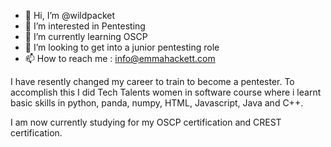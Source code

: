 - 👋 Hi, I’m @wildpacket
- 👀 I’m interested in Pentesting
- 🌱 I’m currently learning OSCP
- 💞️ I’m looking to get into a junior pentesting role
- 📫 How to reach me : info@emmahackett.com

<!---
wildpacket/wildpacket is a ✨ special ✨ repository because its `README.md` (this file) appears on your GitHub profile.
You can click the Preview link to take a look at your changes.
--->
I have resently changed my career to train to become a pentester. To accomplish this I did Tech Talents women in software course where i learnt basic skills in python, panda, numpy, HTML, Javascript, Java and C++.

I am now currently studying for my OSCP certification and CREST certification.

